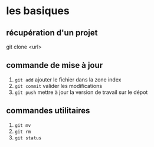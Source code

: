# les basiques

## récupération d'un projet 

git clone \<url\>

## commande de mise à jour

1. `git add` ajouter le fichier dans la zone index
2. `git commit` valider les modifications
3. `git push` mettre à jour la version de travail sur le dépot

## commandes utilitaires

1. `git mv`
2. `git rm`
3. `git status`

